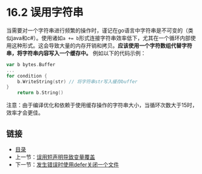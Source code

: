 # 16.2 误用字符串

当需要对一个字符串进行频繁的操作时，谨记在go语言中字符串是不可变的（类似java和c#）。使用诸如`a += b`形式连接字符串效率低下，尤其在一个循环内部使用这种形式。这会导致大量的内存开销和拷贝。**应该使用一个字符数组代替字符串，将字符串内容写入一个缓存中。** 例如以下的代码示例：

```go
var b bytes.Buffer
...
for condition {
    b.WriteString(str) // 将字符串str写入缓存buffer
}
    return b.String()
```

注意：由于编译优化和依赖于使用缓存操作的字符串大小，当循环次数大于15时，效率才会更佳。

## 链接

- [目录](go入门教程-目录.md)
- 上一节：[误用短声明导致变量覆盖](16.1.md)
- 下一节：[发生错误时使用defer关闭一个文件](16.3.md)
